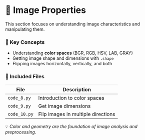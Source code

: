 # 🎨 Image Properties

This section focuses on understanding image characteristics and manipulating them.

### 🧠 Key Concepts
- Understanding **color spaces** (BGR, RGB, HSV, LAB, GRAY)
- Getting image shape and dimensions with `.shape`
- Flipping images horizontally, vertically, and both

### 📂 Included Files
| File | Description |
|------|--------------|
| `code_8.py` | Introduction to color spaces |
| `code_9.py` | Get image dimensions |
| `code_10.py` | Flip images in multiple directions |

💡 *Color and geometry are the foundation of image analysis and preprocessing.*
